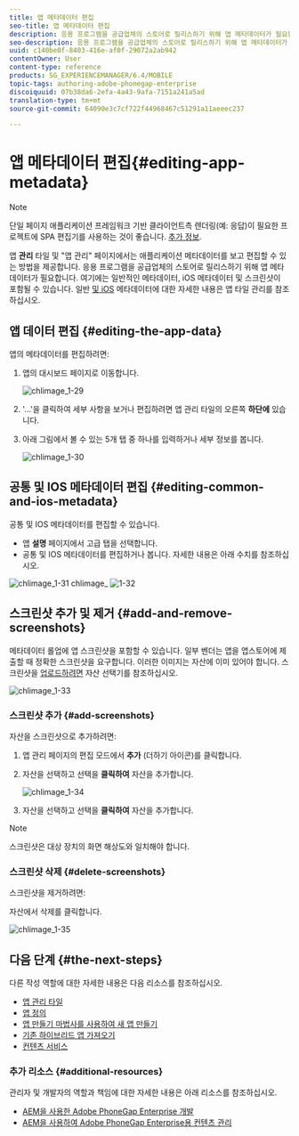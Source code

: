 ```yaml
---
title: 앱 메타데이터 편집
seo-title: 앱 메타데이터 편집
description: 응용 프로그램을 공급업체의 스토어로 릴리스하기 위해 앱 메타데이터가 필요합니다. 앱 데이터 편집에 대해 알려면 이 페이지를 따르십시오.
seo-description: 응용 프로그램을 공급업체의 스토어로 릴리스하기 위해 앱 메타데이터가 필요합니다. 앱 데이터 편집에 대해 알려면 이 페이지를 따르십시오.
uuid: c140be0f-8403-416e-af0f-29072a2ab942
contentOwner: User
content-type: reference
products: SG_EXPERIENCEMANAGER/6.4/MOBILE
topic-tags: authoring-adobe-phonegap-enterprise
discoiquuid: 07b38da6-2efa-4a43-9afa-7151a241a5ad
translation-type: tm+mt
source-git-commit: 64090e3c7cf722f44968467c51291a11aeeec237

---
```



# 앱 메타데이터 편집{#editing-app-metadata}

>[!NOTE]
>
>단일 페이지 애플리케이션 프레임워크 기반 클라이언트측 렌더링(예: 응답)이 필요한 프로젝트에 SPA 편집기를 사용하는 것이 좋습니다. [추가 정보](/help/sites-developing/spa-overview.md).

앱 **관리** 타일 및 &quot;앱 관리&quot; 페이지에서는 애플리케이션 메타데이터를 보고 편집할 수 있는 방법을 제공합니다. 응용 프로그램을 공급업체의 스토어로 릴리스하기 위해 앱 메타데이터가 필요합니다. 여기에는 일반적인 메타데이터, iOS 메타데이터 및 스크린샷이 포함될 수 있습니다. 일반 [및 iOS](/help/mobile/phonegap-app-details-tile.md) 메타데이터에 대한 자세한 내용은 앱 타일 관리를 참조하십시오.

## 앱 데이터 편집 {#editing-the-app-data}

앱의 메타데이터를 편집하려면:

1. 앱의 대시보드 페이지로 이동합니다.

   ![chlimage_1-29](assets/chlimage_1-29.png)

1. &#39;...&#39;을 클릭하여 세부 사항을 보거나 편집하려면 앱 관리 타일의 오른쪽 **하단에** 있습니다.

1. 아래 그림에서 볼 수 있는 5개 탭 중 하나를 입력하거나 세부 정보를 봅니다.

   ![chlimage_1-30](assets/chlimage_1-30.png)

## 공통 및 IOS 메타데이터 편집 {#editing-common-and-ios-metadata}

공통 및 IOS 메타데이터를 편집할 수 있습니다.

* 앱 **설명** 페이지에서 고급 탭을 선택합니다.
* 공통 및 IOS 메타데이터를 편집하거나 봅니다. 자세한 내용은 아래 수치를 참조하십시오.

![chlimage_1-31](assets/chlimage_1-31.png) chlimage_ ![1-32](assets/chlimage_1-32.png)

## 스크린샷 추가 및 제거 {#add-and-remove-screenshots}

메타데이터 롤업에 앱 스크린샷을 포함할 수 있습니다. 일부 벤더는 앱을 앱스토어에 제출할 때 정확한 스크린샷을 요구합니다. 이러한 이미지는 자산에 이미 있어야 합니다. 스크린샷을 [업로드하려면](/help/assets/asset-selector.md) 자산 선택기를 참조하십시오.

![chlimage_1-33](assets/chlimage_1-33.png)

### 스크린샷 추가 {#add-screenshots}

자산을 스크린샷으로 추가하려면:

1. 앱 관리 페이지의 편집 모드에서 **추가** (더하기 아이콘)를 클릭합니다.
1. 자산을 선택하고 선택을 **클릭하여** 자산을 추가합니다.

   ![chlimage_1-34](assets/chlimage_1-34.png)

1. 자산을 선택하고 선택을 **클릭하여** 자산을 추가합니다.

>[!NOTE]
>
>스크린샷은 대상 장치의 화면 해상도와 일치해야 합니다.

### 스크린샷 삭제 {#delete-screenshots}

스크린샷을 제거하려면:

자산에서 삭제를 클릭합니다.

![chlimage_1-35](assets/chlimage_1-35.png)

## 다음 단계 {#the-next-steps}

다른 작성 역할에 대한 자세한 내용은 다음 리소스를 참조하십시오.

* [앱 관리 타일](/help/mobile/phonegap-app-details-tile.md)
* [앱 정의](/help/mobile/phonegap-app-definitions.md)
* [앱 만들기 마법사를 사용하여 새 앱 만들기](/help/mobile/phonegap-create-new-app.md)
* [기존 하이브리드 앱 가져오기](/help/mobile/phonegap-adding-content-to-imported-app.md)
* [컨텐츠 서비스](/help/mobile/develop-content-as-a-service.md)

### 추가 리소스 {#additional-resources}

관리자 및 개발자의 역할과 책임에 대한 자세한 내용은 아래 리소스를 참조하십시오.

* [AEM을 사용한 Adobe PhoneGap Enterprise 개발](/help/mobile/developing-in-phonegap.md)
* [AEM을 사용하여 Adobe PhoneGap Enterprise용 컨텐츠 관리](/help/mobile/administer-phonegap.md)
